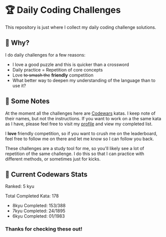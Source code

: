 # :trophy: Daily Coding Challenges

This repository is just where I collect my daily coding challenge solutions.

## :thinking: Why?

I do daily challenges for a few reasons:

- I love a good puzzle and this is quicker than a crossword
- Daily practice = Repetition of core concepts
- Love ~~to smash the~~ **friendly** competition
- What better way to deepen my understanding of the language than to use it?

## :notebook: Some Notes

At the moment all the challenges here are [Codewars](https://codewars.com) katas. I keep note of their names, but not the instructions. If you want to work on a the same kata as I have, please feel free to visit my [profile](https://www.codewars.com/users/kgni/completed) and view my completed list.

I **love** friendly competition, so if you want to crush me on the leaderboard, feel free to follow me on there and let me know so I can follow you back.

These challenges are a study tool for me, so you'll likely see a lot of repetition of the same challenge. I do this so that I can practice with different methods, or sometimes just for kicks.

## :medal_sports: Current Codewars Stats

Ranked: 5 kyu

Total Completed Kata: 178

- 8kyu Completed: 153/388
- 7kyu Completed: 24/1895
- 6kyu Completed: 01/1983

### Thanks for checking these out!
